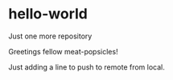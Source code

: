 # hello-world
Just one more repository

Greetings fellow meat-popsicles!

Just adding a line to push to remote from local.
